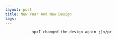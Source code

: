 ```yaml
---
layout: post
title: New Year And New Design
tags:
---
```



                <p>I changed the design again ;)</p>
